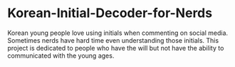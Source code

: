 # Korean-Initial-Decoder-for-Nerds
Korean young people love using initials when commenting on social media. Sometimes nerds have hard time even understanding those initials. This project is dedicated to people who have the will but not have the ability to communicated with the young ages.
